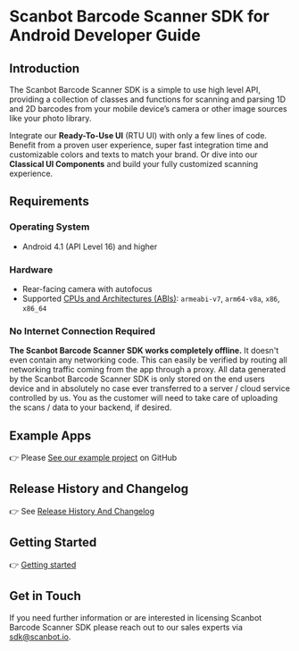 # Scanbot Barcode Scanner SDK for Android Developer Guide

## Introduction

The Scanbot Barcode Scanner SDK is a simple to use high level API, providing a collection of classes and functions for scanning and parsing 1D and 2D barcodes from your mobile device’s camera or other image sources like your photo library.

Integrate our **Ready-To-Use UI** (RTU UI) with only a few lines of code. Benefit from a proven user experience, super fast integration time and customizable colors and texts to match your brand. Or dive into our **Classical UI Components** and build your fully customized scanning experience.


## Requirements

### Operating System
- Android 4.1 (API Level 16) and higher

### Hardware
- Rear-facing camera with autofocus
- Supported [CPUs and Architectures (ABIs)](https://developer.android.com/ndk/guides/arch.html): `armeabi-v7`, `arm64-v8a`, `x86`, `x86_64`

### No Internet Connection Required
**The Scanbot Barcode Scanner SDK works completely offline.** It doesn't even contain any networking code.
This can easily be verified by routing all networking traffic coming from the app through a proxy.
All data generated by the Scanbot Barcode Scanner SDK is only stored on the end users device and in absolutely no case ever transferred to a server / cloud service controlled by us.
You as the customer will need to take care of uploading the scans / data to your backend, if desired.

## Example Apps
👉 Please [See our example project](https://github.com/doo/scanbot-barcode-scanner-sdk-example-android) on GitHub

## Release History and Changelog

👉 See [Release History And Changelog](https://github.com/doo/scanbot-barcode-scanner-sdk-example-android/wiki/Release-History-and-Changelog)


## Getting Started

👉 [Getting started](https://github.com/doo/scanbot-barcode-scanner-sdk-example-android/wiki/Getting-started)

## Get in Touch
If you need further information or are interested in licensing Scanbot Barcode Scanner SDK please reach out to our sales experts via sdk@scanbot.io.
